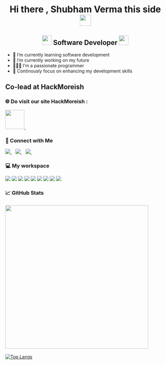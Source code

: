 <!-- ### Hi there 👋https://media.giphy.com/media/hvRJCLFzcasrR4ia7z/giphy.gif  -->


<!-- **Poseidon-SV/Poseidon-SV** is a ✨ _special_ ✨ repository because its `README.md` (this file) appears on your GitHub profile. -->

<!-- Here are some ideas to get you started:
 -->
<!-- - 🔭 I’m currently working on my future
- 🌱 I’m currently learning coding
- 🤔 I’m looking for help with Google
- 💬 Ask me about anything
- 📫 How to reach me: 20shubh01@gmail.com -->
<h1 align="center">Hi there , Shubham Verma this side <img src="https://media.giphy.com/media/eNotYhz6gsoNBUzsUa/giphy.gif" width="35px"></h1>

<h2 align="center"><img src="https://media.giphy.com/media/QssGEmpkyEOhBCb7e1/giphy.gif" width="30px"> Software Developer <img src="https://media.giphy.com/media/WFZvB7VIXBgiz3oDXE/giphy.gif" width="30px"></h2>
<!-- https://media.giphy.com/media/WFZvB7VIXBgiz3oDXE/giphy.gif  Laptop code-->
<!-- https://media.giphy.com/media/QssGEmpkyEOhBCb7e1/giphy.gif  </> -->
<!-- https://media.giphy.com/media/u1WhXLjwgcXpHJBMRM/giphy.gif  Code Lapy swap-->
<!-- https://media.giphy.com/media/hS42TuYYnANLFR9IRQ/giphy.gif  ERROR 404--> 

- 🌱 I’m currently learning software development
- 🔭 I’m currently working on my future
- 👨🏽‍💻 I’m a passionate programmer
- 💪 Continously focus on enhancing my development skills

<h2> Co-lead at HackMoreish </h2>
<h3>🌐 Do visit our site HackMoreish : </h3>
 <a href="https://www.hackmoreish.tk/"> 
     <img src="https://media.giphy.com/media/xoTTXngANA307e7e4y/giphy.gif" width="60px"/> 
  </a>&nbsp;&nbsp;


<h3>🔗 Connect with Me</h3>
<a href="https://www.linkedin.com/in/shubham-verma-72b52a217">
    <img src="https://img.shields.io/badge/linkedin-%230077B5.svg?&style=for-the-badge&logo=linkedin&logoColor=white" />
  </a>&nbsp;&nbsp;
<a href="https://discord.gg/HGu6GmDkV3">
    <img src="https://img.shields.io/badge/discord-%237289DA.svg?style=for-the-badge&logo=discord&logoColor=white" />
  </a>&nbsp;&nbsp;
<a href="https://instagram.com/20shubh01?utm_medium=copy_link">
    <img src="https://img.shields.io/badge/instagram-%23E4405F.svg?style=for-the-badge&logo=Instagram&logoColor=white" />
  </a>&nbsp;&nbsp;
<!-- <a href="https://www.linkedin.com/in/shubham-verma-72b52a217">
<img height="32" width="32" src="https://image.flaticon.com/icons/png/512/174/174857.png" />
</a> -->

<h3>💻 My workspace</h3>

<!-- ![](https://img.shields.io/badge/Frontend-React-informational?style=flat&logo=react&logoColor=white&color=6aa6f8) ![](https://img.shields.io/badge/Backend-NodeJS-informational?style=flat&logo=Node.js&logoColor=white&color=6aa6f8) ![](https://img.shields.io/badge/framework-Express-informational?style=flat&logo=express&logoColor=white&color=6aa6f8) ![](https://img.shields.io/badge/DB-Firebase-informational?style=flat&logo=Firebase&logoColor=white&color=6aa6f8) ![](https://img.shields.io/static/v1?logo=html5&label=Markup&message=HTML5&color=6aa6f8&logoColor=white) ![](https://img.shields.io/static/v1?logo=css3&label=Styling&message=CSS3&color=6aa6f8&logoColor=white) ![](https://img.shields.io/static/v1?logo=sass&label=CSS%20Pre-Processor&message=SASS&color=6aa6f8&logoColor=white) ![](https://img.shields.io/badge/Language-JavaScript-informational?style=flat&logo=javascript&logoColor=white&color=6aa6f8)  -->
![](https://img.shields.io/badge/Language-Python-informational?style=flat&logo=python&logoColor=white&color=3670A0) ![](https://img.shields.io/static/v1?logo=html5&label=Markup&message=HTML5&color=FFA500&logoColor=white) ![](https://img.shields.io/static/v1?logo=css3&label=Styling&message=CSS&color=6aa6f8&logoColor=white) ![](https://img.shields.io/badge/Language-C++-informational?style=flat&logo=c&logoColor=white&color=0047AB) ![](https://img.shields.io/badge/Editor-VS_Code-informational?style=flat&logo=visual-studio-code&logoColor=white&color=5C2D91) ![](https://img.shields.io/badge/Editor-PyCharm-informational?style=flat&logo=pycharm&logoColor=white&color=008000) ![](https://img.shields.io/badge/OS-Window-informational?style=flat&logo=windows&logoColor=white&color=0078D6) ![](https://img.shields.io/badge/Framework-Flask-informational?style=flat&logo=flask&logoColor=white&color=000000) ![](https://img.shields.io/badge/Developer-PyGame-informational?style=flat&logo=nintendo-switch&logoColor=white&color=32CD32)
<!-- <img align="left" src='https://github-readme-stats.vercel.app/api?username=Poseidon-SV&show_icons=true&theme=radical&count_private=true'/> -->

<h3> 📈 GitHub Stats</h3>

<h3>
  <a href="#"><img src="https://github-readme-stats.vercel.app/api?username=Poseidon-SV&show_icons=true&count_private=true&theme=dark" width="450"></a>
</h3>

<!-- ### 🏆 GitHub Trophies

[![trophy](https://github-profile-trophy.vercel.app/?username=Poseidon-SV&theme=onedark&column=7)](https://github.com/ryo-ma/github-profile-trophy) -->

<!-- <img align="left" src='https://github-readme-stats.vercel.app/api/top-langs/?username=Poseidon-SV&hide=tex%2B%2B,tex&layout=compact&theme=dark'/>
<br> -->
[![Top Langs](https://github-readme-stats.vercel.app/api/top-langs/?username=Poseidon-SV&layout=compact&theme=dark)](https://github.com/Poseidon-SV/github-readme-stats)
